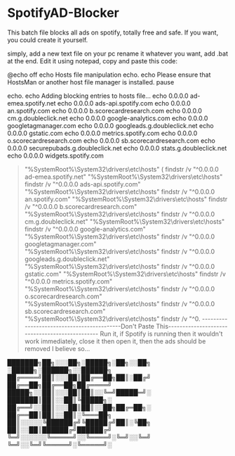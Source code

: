 # SpotifyAD-Blocker
This batch file blocks all ads on spotify, totally free and safe.
If you want, you could create it yourself.

simply, add a new text file on your pc rename it whatever you want, add .bat at the end.
Edit it using notepad, copy and paste this code: 

@echo off
echo Hosts file manipulation
echo.
echo Please ensure that HostsMan or another host file manager is installed.
pause

echo.
echo Adding blocking entries to hosts file...
echo 0.0.0.0 ad-emea.spotify.net
echo 0.0.0.0 ads-api.spotify.com
echo 0.0.0.0 an.spotify.com
echo 0.0.0.0 b.scorecardresearch.com
echo 0.0.0.0 cm.g.doubleclick.net
echo 0.0.0.0 google-analytics.com
echo 0.0.0.0 googletagmanager.com
echo 0.0.0.0 googleads.g.doubleclick.net
echo 0.0.0.0 gstatic.com
echo 0.0.0.0 metrics.spotify.com
echo 0.0.0.0 o.scorecardresearch.com
echo 0.0.0.0 sb.scorecardresearch.com
echo 0.0.0.0 securepubads.g.doubleclick.net
echo 0.0.0.0 stats.g.doubleclick.net
echo 0.0.0.0 widgets.spotify.com
>"%SystemRoot%\System32\drivers\etc\hosts" (
  findstr /v "^0.0.0.0 ad-emea.spotify.net" "%SystemRoot%\System32\drivers\etc\hosts"
  findstr /v "^0.0.0.0 ads-api.spotify.com" "%SystemRoot%\System32\drivers\etc\hosts"
  findstr /v "^0.0.0.0 an.spotify.com" "%SystemRoot%\System32\drivers\etc\hosts"
  findstr /v "^0.0.0.0 b.scorecardresearch.com" "%SystemRoot%\System32\drivers\etc\hosts"
  findstr /v "^0.0.0.0 cm.g.doubleclick.net" "%SystemRoot%\System32\drivers\etc\hosts"
  findstr /v "^0.0.0.0 google-analytics.com" "%SystemRoot%\System32\drivers\etc\hosts"
  findstr /v "^0.0.0.0 googletagmanager.com" "%SystemRoot%\System32\drivers\etc\hosts"
  findstr /v "^0.0.0.0 googleads.g.doubleclick.net" "%SystemRoot%\System32\drivers\etc\hosts"
  findstr /v "^0.0.0.0 gstatic.com" "%SystemRoot%\System32\drivers\etc\hosts"
  findstr /v "^0.0.0.0 metrics.spotify.com" "%SystemRoot%\System32\drivers\etc\hosts"
  findstr /v "^0.0.0.0 o.scorecardresearch.com" "%SystemRoot%\System32\drivers\etc\hosts"
  findstr /v "^0.0.0.0 sb.scorecardresearch.com" "%SystemRoot%\System32\drivers\etc\hosts"
  findstr /v "^0.
-------------------------------------------Don't Paste This-----------------------------------------------
Run it, if Spotify is running then it wouldn't work immediately, close it then open it, then the ads should be removed I believe so...



███████╗██╗░░░██╗░█████╗░██╗░░██╗  ░█████╗░██████╗░░██████╗
██╔════╝██║░░░██║██╔══██╗██║░██╔╝  ██╔══██╗██╔══██╗██╔════╝
█████╗░░██║░░░██║██║░░╚═╝█████═╝░  ███████║██║░░██║╚█████╗░
██╔══╝░░██║░░░██║██║░░██╗██╔═██╗░  ██╔══██║██║░░██║░╚═══██╗
██║░░░░░╚██████╔╝╚█████╔╝██║░╚██╗  ██║░░██║██████╔╝██████╔╝
╚═╝░░░░░░╚═════╝░░╚════╝░╚═╝░░╚═╝  ╚═╝░░╚═╝╚═════╝░╚═════╝░
